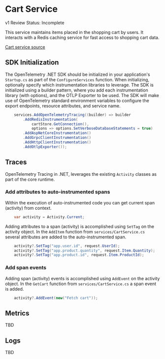 # Cart Service

v1 Review Status: Incomplete

This service maintains items placed in the shopping cart by users. It interacts
with a Redis caching service for fast access to shopping cart data.

[Cart service source](../../src/cartservice/)

## SDK Initialization

The OpenTelemetry .NET SDK should be initialized in your application's
`Startup.cs` as part of the `ConfigureServices` function. When initializing,
optionally specify which instrumentation libraries to leverage. The SDK is
initialized using a builder pattern, where you add each instrumentation library
(with options), and the OTLP Exporter to be used. The SDK will make use of
OpenTelemetry standard environment variables to configure the export endpoints,
resource attributes, and service name.

```cs
    services.AddOpenTelemetryTracing((builder) => builder
        .AddRedisInstrumentation(
            cartStore.GetConnection(),
            options => options.SetVerboseDatabaseStatements = true)
        .AddAspNetCoreInstrumentation()
        .AddGrpcClientInstrumentation()
        .AddHttpClientInstrumentation()
        .AddOtlpExporter());
```

## Traces

OpenTelemetry Tracing in .NET, leverages the existing `Activity` classes as
part of the core runtime.

### Add attributes to auto-instrumented spans

Within the execution of auto-instrumented code you can get current span
(activity) from context.

```cs
    var activity = Activity.Current;
```

Adding attributes to a span (activity) is accomplished using `SetTag` on the
activity object. In the `AddItem` function from `services/CartService.cs`
several attributes are added to the auto-instrumented span.

```cs
    activity?.SetTag("app.user.id", request.UserId);
    activity?.SetTag("app.product.quantity", request.Item.Quantity);
    activity?.SetTag("app.product.id", request.Item.ProductId);
```

### Add span events

Adding span (activity) events is accomplished using `AddEvent` on the activity
object. In the `GetCart` function from `services/CartService.cs` a span event is
added.

```cs
    activity?.AddEvent(new("Fetch cart"));
```

## Metrics

TBD

## Logs

TBD

